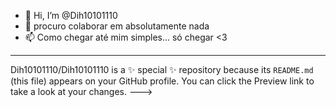 - 👋 Hi, I’m @Dih10101110
- 💞️ procuro colaborar em absolutamente nada 
- 📫 Como chegar até mim simples... só chegar 
<3
---
Dih10101110/Dih10101110 is a ✨ special ✨ repository because its `README.md` (this file) appears on your GitHub profile.
You can click the Preview link to take a look at your changes.
--->
